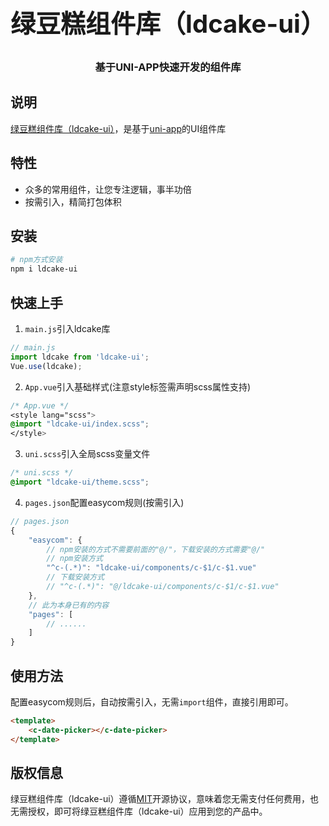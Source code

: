 <h3 align="center" style="margin: 30px 0 30px;font-weight: bold;font-size:40px;">绿豆糕组件库（ldcake-ui）</h3>
<h3 align="center">基于UNI-APP快速开发的组件库</h3>


## 说明

[绿豆糕组件库（ldcake-ui）](http://ldcake.icjs.ink/)，是基于[uni-app](https://uniapp.dcloud.io/)的UI组件库

## 特性

- 众多的常用组件，让您专注逻辑，事半功倍
- 按需引入，精简打包体积

## 安装

```bash
# npm方式安装
npm i ldcake-ui
```

## 快速上手

1. `main.js`引入ldcake库
```js
// main.js
import ldcake from 'ldcake-ui';
Vue.use(ldcake);
```

2. `App.vue`引入基础样式(注意style标签需声明scss属性支持)
```css
/* App.vue */
<style lang="scss">
@import "ldcake-ui/index.scss";
</style>
```

3. `uni.scss`引入全局scss变量文件
```css
/* uni.scss */
@import "ldcake-ui/theme.scss";
```

4. `pages.json`配置easycom规则(按需引入)

```js
// pages.json
{
	"easycom": {
		// npm安装的方式不需要前面的"@/"，下载安装的方式需要"@/"
		// npm安装方式
		"^c-(.*)": "ldcake-ui/components/c-$1/c-$1.vue"
		// 下载安装方式
		// "^c-(.*)": "@/ldcake-ui/components/c-$1/c-$1.vue"
	},
	// 此为本身已有的内容
	"pages": [
		// ......
	]
}
```

## 使用方法
配置easycom规则后，自动按需引入，无需`import`组件，直接引用即可。

```html
<template>
	<c-date-picker></c-date-picker>
</template>
```

## 版权信息
绿豆糕组件库（ldcake-ui）遵循[MIT](https://en.wikipedia.org/wiki/MIT_License)开源协议，意味着您无需支付任何费用，也无需授权，即可将绿豆糕组件库（ldcake-ui）应用到您的产品中。
